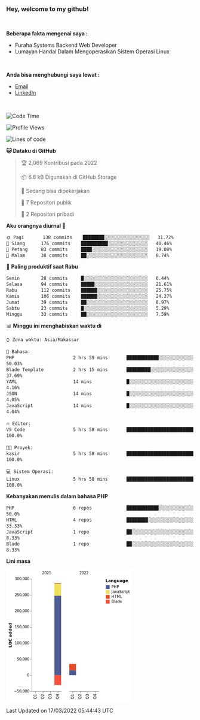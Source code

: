 <h3>Hey, welcome to my github!</h3>

<br>

<p><strong>Beberapa fakta mengenai saya :</strong></p>

<ul>
  <li>Furaha Systems Backend Web Developer</li>
  <li>Lumayan Handal Dalam Mengoperasikan Sistem Operasi Linux</li>
</ul>

<br>

<p><strong>Anda bisa menghubungi saya lewat :</strong></p>

<ul>
  <li><a href="mailto:renaldiapriyanto419@gmail.com">Email</a></li>
  <li><a href="https://www.linkedin.com/in/renaldi-kadang-314314206/">LinkedIn</a></li>
</ul>

<br>

<!--START_SECTION:waka-->
![Code Time](http://img.shields.io/badge/Code%20Time-40%20hrs%2043%20mins-blue)

![Profile Views](http://img.shields.io/badge/Profil%20dilihat-8-blue)

![Lines of code](https://img.shields.io/badge/Sejak%20Hello%20World%20aku%20telah%20menulis-290%20Thousand%20baris%20kode-blue)

**🐱 Dataku di GitHub** 

> 🏆 2,069 Kontribusi pada 2022
 > 
> 📦 6.6 kB Digunakan di GitHub Storage 
 > 
> 💼 Sedang bisa dipekerjakan
 > 
> 📜 7 Repositori publik 
 > 
> 🔑 2 Repositori pribadi  
 > 
**Aku orangnya diurnal 🐤** 

```text
🌞 Pagi       138 commits    ████████░░░░░░░░░░░░░░░░░   31.72% 
🌆 Siang      176 commits    ██████████░░░░░░░░░░░░░░░   40.46% 
🌃 Petang     83 commits     ████░░░░░░░░░░░░░░░░░░░░░   19.08% 
🌙 Malam      38 commits     ██░░░░░░░░░░░░░░░░░░░░░░░   8.74%

```
📅 **Paling produktif saat Rabu** 

```text
Senin        28 commits     █░░░░░░░░░░░░░░░░░░░░░░░░   6.44% 
Selasa       94 commits     █████░░░░░░░░░░░░░░░░░░░░   21.61% 
Rabu         112 commits    ██████░░░░░░░░░░░░░░░░░░░   25.75% 
Kamis        106 commits    ██████░░░░░░░░░░░░░░░░░░░   24.37% 
Jumat        39 commits     ██░░░░░░░░░░░░░░░░░░░░░░░   8.97% 
Sabtu        23 commits     █░░░░░░░░░░░░░░░░░░░░░░░░   5.29% 
Minggu       33 commits     ██░░░░░░░░░░░░░░░░░░░░░░░   7.59%

```


📊 **Minggu ini menghabiskan waktu di** 

```text
⌚︎ Zona waktu: Asia/Makassar

💬 Bahasa: 
PHP                      2 hrs 59 mins       ████████████░░░░░░░░░░░░░   50.03% 
Blade Template           2 hrs 15 mins       █████████░░░░░░░░░░░░░░░░   37.69% 
YAML                     14 mins             █░░░░░░░░░░░░░░░░░░░░░░░░   4.16% 
JSON                     14 mins             █░░░░░░░░░░░░░░░░░░░░░░░░   4.05% 
JavaScript               14 mins             █░░░░░░░░░░░░░░░░░░░░░░░░   4.04%

🔥 Editor: 
VS Code                  5 hrs 58 mins       █████████████████████████   100.0%

🐱‍💻 Proyek: 
kasir                    5 hrs 58 mins       █████████████████████████   100.0%

💻 Sistem Operasi: 
Linux                    5 hrs 58 mins       █████████████████████████   100.0%

```

**Kebanyakan menulis dalam bahasa PHP** 

```text
PHP                      6 repos             ████████████░░░░░░░░░░░░░   50.0% 
HTML                     4 repos             ████████░░░░░░░░░░░░░░░░░   33.33% 
JavaScript               1 repo              ██░░░░░░░░░░░░░░░░░░░░░░░   8.33% 
Blade                    1 repo              ██░░░░░░░░░░░░░░░░░░░░░░░   8.33%

```


**Lini masa**

![Chart not found](https://raw.githubusercontent.com/Sylent-Sys/Sylent-Sys/main/charts/bar_graph.png) 


 Last Updated on 17/03/2022 05:44:43 UTC
<!--END_SECTION:waka-->
